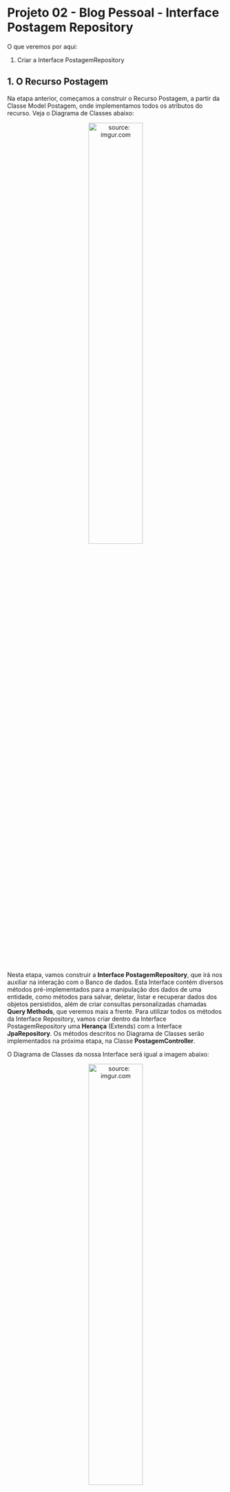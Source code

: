 ﻿
<h1>Projeto 02 - Blog Pessoal - Interface Postagem Repository</h1>

O que veremos por aqui:

1. Criar a Interface PostagemRepository

<h2>1. O Recurso Postagem</h2>

Na etapa anterior, começamos a construir o Recurso Postagem, a partir da Classe Model Postagem, onde implementamos todos os atributos do recurso. Veja o Diagrama de Classes abaixo: 

<div align="center"><img src="https://i.imgur.com/aKmFiA1.png" title="source: imgur.com" width="50%"/></div>

Nesta etapa, vamos construir a **Interface PostagemRepository**, que irá nos auxiliar na interação com o Banco de dados. Esta Interface contém diversos métodos pré-implementados para a manipulação dos dados de uma entidade, como métodos para salvar, deletar, listar e recuperar dados dos objetos persistidos, além de criar consultas personalizadas chamadas **Query Methods**, que veremos mais a frente. Para utilizar todos os métodos da Interface Repository, vamos criar dentro da Interface PostagemRepository uma **Herança** (Extends) com a Interface **JpaRepository**. Os métodos descritos no Diagrama de Classes serão implementados na próxima etapa, na Classe **PostagemController**.

O Diagrama de Classes da nossa Interface será igual a imagem abaixo:

<div align="center"><img src="https://i.imgur.com/EoYIfl5.png" title="source: imgur.com" width="50%"/></div>

<h2>👣 Passo 01 - Criar o Pacote Repository</h2>

Na Source Folder Principal (**src/main/java**), observe que já foi criado o pacote Principal da nossa aplicação (**com.generation.blogpessoal**) e o pacote Model (**com.generation.blogpessoal.model**). Na figura abaixo, podemos visualizar os 2  pacotes:

<div align="center"><img src="https://i.imgur.com/V6YalQR.png" title="source: imgur.com" /></div>

Nesta etapa, vamos criar a **Camada Repository**:

1. No lado esquerdo superior, na Guia **Package explorer**, clique com o botão direito do mouse sobre a Package **com.generation.blogpessoal**, na Source Folder **src/main/java** e clique na opção  **New 🡪 Package**.

<div align="center"><img src="https://i.imgur.com/HAK5dDe.png?1" title="source: imgur.com" /></div>

2. Na janela **New Java Package**, no item **Name**, acrescente no final do nome da Package **.repository**, como mostra a figura abaixo:

<div align="center"><img src="https://i.imgur.com/pJiwCrP.png" title="source: imgur.com" /></div>

3. Clique no botão **Finish** para concluir.

Quando você terminar de criar a **Camada Repository**, a sua estrutura de pacotes ficará igual a figura abaixo:

<div align="center"><img src="https://i.imgur.com/Y5B4eJC.png?1" title="source: imgur.com" /></div>

<h2>👣 Passo 02 - Criar a Interface PostagemRepository na Camada Repository</h2>

Agora vamos criar a Interface Repository que chamaremos de **PostagemRepository**.

1. Clique com o botão direito do mouse sobre o **Pacote Repository** (**com.generation.blogpessoal.repository**), na Source Folder Principal (**src/main/java**), como mostra a figura abaixo:
2. Na sequência, clique na opção **New 🡪 Interface**

<div align="center"><img src="https://i.imgur.com/WQkZaft.png" title="source: imgur.com" /></div>

3. Na janela **New Java Interface**, no item **Name**, digite o nome da Interface (**PostagemRespository**), como mostra a figura abaixo:

<div align="center"><img src="https://i.imgur.com/Hsx35c6.png" title="source: imgur.com" /></div>

4. Clique no botão **Finish** para concluir.

 Agora vamos criar o código da **Interface Repository PostagemRepository**, como mostra a figura abaixo:

<div align="left"><img src="https://i.imgur.com/bZKrLzC.png" title="source: imgur.com" /></div>

Vamos analisar o código:

Antes de continuar, vamos relembrar **o que é uma Interface?**

Uma **interface em Java**  é uma **Classe Abstrata** (uma classe que serve de modelo para outras classes), composta somente por métodos abstratos. E como tal, obviamente não pode ser instanciada, ou seja, ela só contém as declarações dos métodos e constantes, nenhuma implementação, apenas as assinaturas dos métodos, que serão implementados em uma Classe.

**Linha 08:** A Anotação (Annotation) **@Repository** indica que a Interface é do tipo repositório, ou seja, ela é responsável pela interação com o Banco de dados através dos métodos padrão (**Herdados da Interface JPA Repository**) e das **Query Methods**, que são métodos personalizados que geram consultas (Instruções SQL do tipo Select), através da combinação de palavras chave, que representam os comandos da linguagem SQL.

**Linha 09:** Observe que na declaração da Interface foi adicionada a Herança através da palavra reservada **extends** com a Interface JpaRepository, que recebe 2 parâmetros:

1. A **Classe Postagem**, que é a Entidade que será mapeada em nosso Banco de dados (Lembre-se que a Classe Postagem foi quem gerou a nossa tabela tb_postagens) 
2. O **Long** representa a nossa Chave Primária (Primary Key), que é o atributo que recebeu a anotação **@Id** na nossa Classe Postagem (o atributo também se chama id em nossa Classe Postagem).

Estes 2 parâmetros são do tipo **Java Generics** (podem receber qualquer tipo de Objeto <T, T>). Dentro contexto do JPA são o mínimo necessário para executar os Métodos padrão da Interface Repository, que serão implementados na próxima etapa na Classe **PostagemController**. Estes métodos básicos já ficam automaticamente  disponíveis no Recurso Postagem a partir do momento que a Interface PostagemRepository herda a Interface JpaRepository.

<div align="left"><img src="https://i.imgur.com/sv8IEe1.png" title="source: imgur.com" width="25px"/> <a href="https://docs.spring.io/spring-data/jpa/docs/current/reference/html/#repositories" target="_blank"><b>Documentação:<i> @Repository</i></b></a>

<div align="left"><img src="https://i.imgur.com/JSfXyzm.png" title="source: imgur.com" width="30px"/> <a href="https://www.w3schools.com/java/java_interface.asp" target="_blank"><b>Documentação: <i>Java Interface</i></b></a>

<div align="left"><img src="https://i.imgur.com/JSfXyzm.png" title="source: imgur.com" width="30px"/> <a href="https://www.w3schools.com/java/java_abstract.asp" target="_blank"><b>Documentação: <i>Classes Abstratas</i></b></a>

<div align="left"><img src="https://i.imgur.com/JSfXyzm.png" title="source: imgur.com" width="30px"/> <a href="https://docs.oracle.com/javase/tutorial/java/generics/types.html" target="_blank"><b>Documentação: <i>Java Generics</i></b></a>
	
<br />

<div align="left"><img src="https://i.imgur.com/bQGvf3h.png" title="source: imgur.com" width="25px"/> <a href="https://github.com/conteudoGeneration/backend_blog_pessoal/blob/03-blog_pessoal_crud_03/blogpessoal/src/main/java/com/generation/blogpessoal/repository/PostagemRepository.java" target="_blank"><b>Código fonte da Interface Postagem Repository</b></a>

<br />

<h3>Métodos Padrão da Interface JpaRepository</h3>

<table>
	<tr>
        <td width="30%"><code><b>save(Objeto objeto)</b></code></td>
		<td>Cria ou Atualiza um objeto no Banco de Dados.</td>
	</tr>
	<tr>
        <td><code><b>findById(Long id)</b></code></td>
		<td>Retorna (exibe) um Objeto persistido de acordo com o id informado.</td>
	</tr>
	<tr>
        <td><code><b>existsById(Long id)</b></code></td>
		<td>Retorna True se um Objeto identificado pelo id estiver persistido no Banco de dados.</td>
	</tr>
	<tr>
        <td><code><b>findAll()</b></code></td>
		<td>Retorna (exibe) todos os Objetos persistidos.</td>
    </tr>
	<tr>
        <td><code><b>deleteById(Long id)</b></code></td>
		<td>Localiza um Objeto persistido pelo id e deleta caso ele seja encontrado. Não é possível desfazer esta operação.</td>
	</tr>
	<tr>
        <td><code><b>deleteAll()</b></code></td>
		<td>Deleta todos os Objetos persistidos.Não é possível desfazer esta operação.</td>
    </tr>
</table>

<div align="left"><img src="https://i.imgur.com/sv8IEe1.png" title="source: imgur.com" width="25px"/> <a href="https://docs.spring.io/spring-data/jpa/docs/current/reference/html/#repositories.core-concepts" target="_blank"><b>Documentação: Métodos Padrão</b></a>

<br />

<div align="left"><img src="https://i.imgur.com/bQGvf3h.png" title="source: imgur.com" width="3%"/> <a href="https://github.com/conteudoGeneration/backend_blog_pessoal/tree/03-blog_pessoal_crud_03" target="_blank"><b>Código fonte do Projeto</b></a>

<br /><br />
	
<div align="left"><a href="README.md"><img src="https://i.imgur.com/XMgF3gl.png" title="source: imgur.com" width="3%"/>Voltar</a></div>
